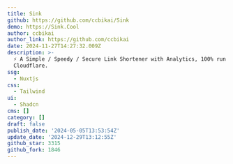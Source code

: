 ```yaml
---
title: Sink
github: https://github.com/ccbikai/Sink
demo: https://Sink.Cool
author: ccbikai
author_link: https://github.com/ccbikai
date: 2024-11-27T14:27:32.009Z
description: >-
  ⚡ A Simple / Speedy / Secure Link Shortener with Analytics, 100% run on
  Cloudflare.
ssg:
  - Nuxtjs
css:
  - Tailwind
ui:
  - Shadcn
cms: []
category: []
draft: false
publish_date: '2024-05-05T13:53:54Z'
update_date: '2024-12-29T13:12:55Z'
github_star: 3315
github_fork: 1846
---
```

